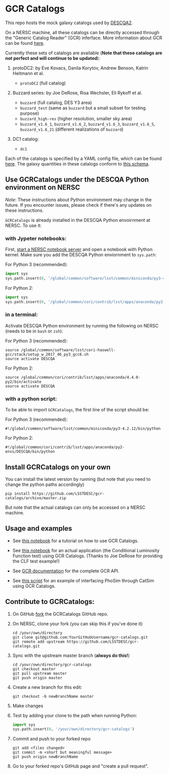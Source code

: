 # GCR Catalogs

This repo hosts the mock galaxy catalogs used by [DESCQA2](https://github.com/LSSTDESC/descqa).

On a NERSC machine, all these catalogs can be directly accessed through the "Generic Catalog Reader" (GCR) inferface.
More information about GCR can be found [here](https://github.com/yymao/generic-catalog-reader).

Currently these sets of catalogs are available (**Note that these catalogs are not perfect and will continue to be updated**):

1. protoDC2: 
   by Eve Kovacs, Danila Korytov, Andrew Benson, Katrin Heitmann et al. 
   - `protoDC2` (full catalog)
   
2. Buzzard series: 
   by Joe DeRose, Risa Wechsler, Eli Rykoff et al.
   - `buzzard` (full catalog, DES Y3 area)
   - `buzzard_test` (same as `buzzard` but a small subset for testing purpose)
   - `buzzard_high-res` (higher resolution, smaller sky area)
   - `buzzard_v1.6_1`, `buzzard_v1.6_2`, `buzzard_v1.6_3`, `buzzard_v1.6_5`, `buzzard_v1.6_21` (different realizations of `buzzard`)
      
3. DC1 catalog: 
   - `dc1`

Each of the catalogs is specified by a YAML config file, which can be found [here](https://github.com/LSSTDESC/gcr-catalogs/tree/master/GCRCatalogs/catalog_configs). The galaxy quantities in these catalogs conform to [this schema](https://docs.google.com/document/d/1rUsImkBkjjw82Xa_-3a8VMV6K9aYJ8mXioaRhz0JoqI/edit).


## Use GCRCatalogs under the DESCQA Python environment on NERSC

_Note_: These instructions about Python environment may change in the future. If you encounter issues, please check if there's any updates on these instructions.

`GCRCatalogs` is already installed in the DESCQA Python envoirnment at NERSC. To use it:

### with Jypeter notebooks:

First, [start a NERSC notebook server](https://jupyter-dev.nersc.gov) and open a notebook with Python kernel. Make sure you add the DESCQA Python enviornment to `sys.path`:

For Python 3 (recommended):
```python
import sys
sys.path.insert(0, '/global/common/software/lsst/common/miniconda/py3-4.2.12/lib/python3.6/site-packages')
```

For Python 2:
```python
import sys
sys.path.insert(0, '/global/common/cori/contrib/lsst/apps/anaconda/py2-envs/DESCQA/lib/python2.7/site-packages')
```

### in a terminal:

Activate DESCQA Python environment by running the following on NERSC (needs to be in `bash` or `zsh`):

For Python 3 (recommended):

    source /global/common/software/lsst/cori-haswell-gcc/stack/setup_w_2017_46_py3_gcc6.sh
    source activate DESCQA

For Python 2:

    source /global/common/cori/contrib/lsst/apps/anaconda/4.4.0-py2/bin/activate
    source activate DESCQA


### with a python script: 

To be able to import `GCRCatalogs`, the first line of the script should be:

For Python 3 (recommended):

    #!/global/common/software/lsst/common/miniconda/py3-4.2.12/bin/python

For Python 2:

    #!/global/common/cori/contrib/lsst/apps/anaconda/py2-envs/DESCQA/bin/python 


## Install GCRCatalogs on your own

You can install the latest version by running (but note that you need to change the python paths accordingly) 

    pip install https://github.com/LSSTDESC/gcr-catalogs/archive/master.zip

But note that the actual catalogs can only be accessed on a NERSC machine. 


## Usage and examples

- See [this notebook](https://github.com/LSSTDESC/gcr-catalogs/blob/master/examples/GCRCatalogs%20Demo.ipynb) for a tutorial on how to use GCR Catalogs.

- See [this notebook](https://github.com/LSSTDESC/gcr-catalogs/blob/master/examples/CLF%20Test.ipynb) for an actual application (the Conditional  Luminosity Function test) using GCR Catalogs. (Thanks to Joe DeRose for providing the CLF test example!)

- See [GCR documentation](https://yymao.github.io/generic-catalog-reader/) for the complete GCR API.

- See [this script](https://github.com/LSSTDESC/gcr-catalogs/blob/master/examples/phosim_descqa.py) for an example of interfacing PhoSim through CatSim using GCR Catalogs.


## Contribute to GCRCatalogs:

1. On GitHub [fork](https://guides.github.com/activities/forking/) the GCRCatalogs GitHub repo.

2. On NERSC, clone your fork (you can skip this if you've done it)

       cd /your/own/directory
       git clone git@github.com:YourGitHubUsername/gcr-catalogs.git
       git remote add upstream https://github.com/LSSTDESC/gcr-catalogs.git


3. Sync with the upstream master branch (**always do this!**)

       cd /your/own/directory/gcr-catalogs
       git checkout master
       git pull upstream master
       git push origin master


4. Create a new branch for this edit:

       git checkout -b newBranchName master


5. Make changes

6. Test by adding your clone to the path when running Python: 
   ```python
   import sys
   sys.path.insert(0, '/your/own/directory/gcr-catalogs')
   ```

7. Commit and push to your forked repo

       git add <files changed>
       git commit -m <short but meaningful message>
       git push origin newBranchName


8. Go to your forked repo's GitHub page and "create a pull request". 
